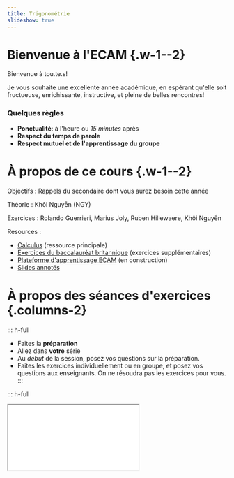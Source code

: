 ```yaml
---
title: Trigonométrie
slideshow: true
---
```


# Bienvenue à l'ECAM {.w-1--2}

Bienvenue à tou.te.s!

Je vous souhaite une excellente année académique,
en espérant qu'elle soit fructueuse, enrichissante, instructive,
et pleine de belles rencontres!

### Quelques règles

- **Ponctualité**: à l'heure ou *15 minutes* après
- **Respect du temps de parole**
- **Respect mutuel et de l'apprentissage du groupe**

# À propos de ce cours {.w-1--2}

Objectifs
: Rappels du secondaire dont vous aurez besoin cette année

Théorie
: Khôi Nguyễn (NGY)

Exercices
: Rolando Guerrieri, Marius Joly, Ruben Hillewaere, Khôi Nguyễn

Resources
: 
  - [Calculus](https://www.stewartcalculus.com/) (ressource principale)
  - [Exercices du baccalauréat britannique](https://www.physicsandmathstutor.com/maths-revision/a-level-edexcel/) (exercices supplémentaires)
  - [Plateforme d'apprentissage ECAM](/) (en construction)
  - [Slides annotés](/PM1C)

# À propos des séances d'exercices {.columns-2}

::: h-full
- Faites la **préparation**
- Allez dans **votre** série
- Au *début* de la session,
  posez vos questions sur la préparation.
- Faites les exercices individuellement ou en groupe,
  et posez vos questions aux enseignants.
  On ne résoudra pas les exercices pour vous.
:::

::: h-full
<Iframe src="/PM1C" class="border rounded-xl shadow p-4 w-full h-4/5" />
:::

# Où trouver les ressources? {.columns-2 .h-full}

::: h-full
<Iframe src="/PM1C" class="border rounded-xl shadow p-4 w-full h-4/5" />
:::

::: h-full
#. Allez sur https://learning.ecam.be
#. Cliquez sur "Pont maths"
:::

# Livres du baccalauréat britannique {.columns-2 .h-full}

::: h-full
<Iframe class="border rounded-xl shadow w-full h-full" src="https://www.physicsandmathstutor.com/maths-revision/solutionbanks/" />
:::

::: h-full
Pour des exercices similaires **corrigés**,
nous ferons référence aux livres Edexcel (édition 2017).

- [Livres (Google drive)](https://drive.google.com/drive/folders/1qlM5jFw9kGTm45a8BtpQGopIivsvgH-4)
- [Solutions](https://www.physicsandmathstutor.com/maths-revision/solutionbanks/)

Étant un livre du secondaire,
le rhythme y est un peu plus lent.
:::

# Rappels {.w-1--2} 

#. Radians et degrés (pp. A24-A25)
   $$
   \text{degrés}
   \quad \overset{\times \frac \pi {180}}{\longrightarrow} \quad
   \text{radians}
   \qquad
   \qquad
   \text{radians}
   \quad \overset{\times \frac {180} \pi}{\longrightarrow} \quad
   \text{degrés}
   $$
#. Longueur d'arc (pp. A24-A25)
   $$
   L = r \theta, \quad \theta \text{ en radians}
   $$
#. Rapports trigonométriques (pp. A26)
   $$
     \sin \theta = \frac {\text{opposé}} {\text{hypothénuse}} \quad
     \cos \theta = \frac {\text{adjacent}} {\text{hypothénuse}} \quad
     \tan \theta = \frac {\text{opposé}} {\text{adjacent}}
   $$

   ![](/images/sohcahtoa.svg){.mx-auto .h-64}
#. Pythagore ($c^2 = a^2 + b^2$)

# Cercle trigonométrique {.w-1--2}

<Geogebra id="yyufnmy9" width={1000} heigth={850} />

- **Cercle trigonométrique**: rayon $1$ centré à l'origine.
- $\alpha$: angle de $AM$ avec l'axe $O x$,
  longueur d'arc si en radians
- $M (\cos \alpha, \sin \alpha)$

# Angles associés {.w-1--2}

::: {.example title="Angles associés"}
- $\sin (-x) = \dots$
- $\cos (\pi - x) = \dots$
- $\tan (\pi + x) = \dots$
:::

# Trouver les autres nombres trigonométriques (p. A27) {.w-1--2}

::: {.example title="Exemple 4 p. A27"}
Si $\cos \theta = \frac 2 5$ et $0 < \theta < \frac \pi 2$,
trouvez les autres nombres trigonométriques.
:::

::: remark
- Vous ferez un exercice très similaire en séance.
- Exercices 29-34 (Appendice D)
:::

# Calculer des angles ou des longueurs (p. A27) {.w-1--2}

::: {.example title="Exemple 5 p. A27"}
Soit un triangle rectangle avec un angle de $40^\circ$ dont le côté opposé a comme longueur $16$.
Que vaut $x$, la longueur du côté adjacent?
:::

::: {.remark title="Exercices similaires"}
Appendice D: 35-38
:::

<Calculator />

# Découverte: $\sin(a + b)$, $\cos(a + b)$ {.w-1--2}

![](/images/addition_formulae_proofs.png){.w-3--4 .mx-auto}

# Identités trigonométriques (pp. A28-A29) {.columns-2}

::: {.proposition title="Sécante, cosécante, cotangente"}
$$
\csc x = \frac 1 {\sin x}
\qquad \sec x = \frac 1 {\cos x}
\qquad \cot x = \frac 1 {\tan x}
$$
:::

::: {.proposition title="Relations fondamentales"}
$$
\sin^2 x + \cos^2 x = 1\\
1 + \cot^2 x = \frac 1 {\sin^2 x}\\
\tan^2 x + 1 = \frac 1 {\cos^2 x}
$$
:::

::: {.proposition title="Formules d'addition"}
$$
\sin (x \pm y) = \sin x \cos y \pm \cos x \sin y\\
\cos(x \pm y) = \cos x \cos y \mp \sin x \sin y\\
\tan(x + y) = \frac {\tan x \pm \tan y} {1 \mp \tan x \tan y}
$$
:::

::: {.proposition title="Formules de duplication"}
$$
\sin 2x = 2 \sin x \cos x\\
\cos 2x = \cos^2 x - \sin^2 x\\
\tan 2x = \frac {2 \tan x} {1 - \tan^2 x}
$$
:::

::: {.proposition title="Formules de Carnot"}
$$
\cos^2 x = \frac {1 + \cos 2x} 2\\
\sin^2 x = \frac {1 - \cos 2x} 2\\
$$
:::

::: {.proposition title="Formules de Simpson"}
$$
\cos x + \cos y = 2 \cos \frac {x + y} 2 \cos \frac {x - y} 2\\
\cos x - \cos y = -2 \sin \frac {x + y} 2 \sin \frac {x - y} 2\\
\sin x + \sin y = 2 \sin \frac {x + y} 2 \cos \frac {x - y} 2\\
\sin x - \sin y = 2 \cos \frac {x + y} 2 \sin \frac {x - y} 2\\
$$
:::

# Identités trigonométriques (p. A34) {.w-1--2}

::: {.exercise title="Exercices 52, 54 p. A34"}
Prouvez les identités suivantes:

- $$\frac 1 {1 - \sin \theta} + \frac 1 {1 + \sin \theta} = 2 \sec^2 \theta$$


- $$\sin^2 x - \sin^2 y = \sin(x + y) \sin(x - y)$$
:::

::: {.remark title="Exercices supplémentaires"}
- Appendice D: 42-58
- Pure Year 1: [10.3](https://activeteach-prod.resource.pearson-intl.com/r00/r0066/r006621/r00662110/current/alevelsb_p1_ex10c.pdf)
:::

# Équations trigonométriques (p. A30) {.w-1--2}

::: {.example title="Exemple 7 p. A30"}
Résolvez l'équation $\sin x = \sin 2x$ dans l'intervalle $[0, 2 \pi]$.

Réponse: $0$, $\frac \pi 3$, $\pi$, $\frac {5 \pi} 3$ et $2 \pi$
:::

<Calculator />

::: {.remark title="Exercices supplémentaires"}
- Appendice D: 65-72
- Pure year 1:
  - [10.4](https://activeteach-prod.resource.pearson-intl.com/r00/r0066/r006621/r00662110/current/alevelsb_p1_ex10c.pdf) 
  - [10.5](https://activeteach-prod.resource.pearson-intl.com/r00/r0066/r006621/r00662112/current/alevelsb_p1_ex10e.pdf)
  - [10.6](https://activeteach-prod.resource.pearson-intl.com/r00/r0066/r006621/r00662113/current/alevelsb_p1_ex10f.pdf)
- Pure year 2: 7.4, 7.5, 7.6
:::

# Exercices supplémentaires: identités trigonométriques {.w-1--2}

<Iframe class="h-full w-full" src="https://pmt.physicsandmathstutor.com/download/Maths/A-level/Pure/Trigonometry-2/Edexcel-Set-B/Trigonometric%20Identities.pdf" />

# Exercices supplémentaires: équations trigonométriques {.w-1--2}

<Iframe class="h-full w-full" src="https://pmt.physicsandmathstutor.com//download/Maths/A-level/Pure/Trigonometry-2/Edexcel-Set-B/Trigonometric%20Equations.pdf" />

# Graphes trigonométriques (pp. A32-A34) {.columns-2}

::: h-full
### $\sin$ et $\cos$
~~~ yaml {.plot}
height: 600
width: 900
yAxis:
  domain: [-2, 2]
xAxis:
  domain: [-10, 10]
data:
  - fn: sin(x)
  - fn: cos(x)
~~~
:::

::: h-full
### $\tan$

~~~ yaml {.plot}
height: 600
width: 900
data:
  - fn: tan(x)
~~~
:::